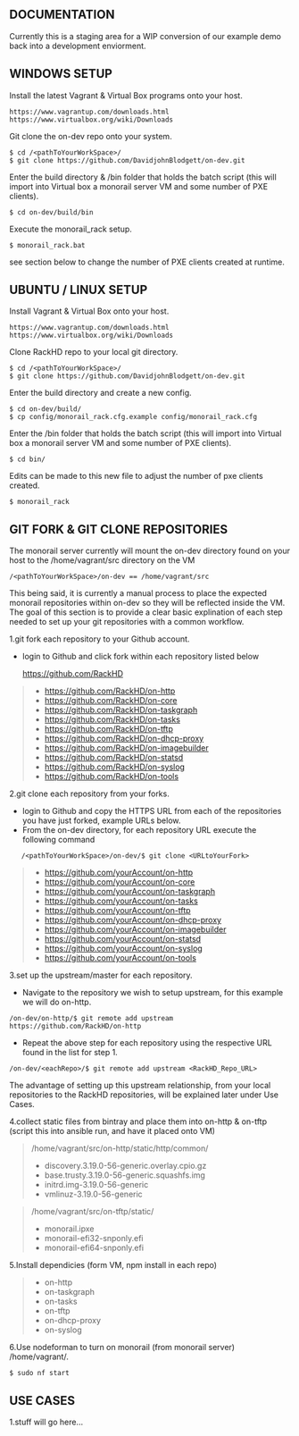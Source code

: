 ## DOCUMENTATION

Currently this is a staging area for a WIP conversion of our example demo back into a development enviorment.


## WINDOWS SETUP

Install the latest Vagrant & Virtual Box programs onto your host.

	https://www.vagrantup.com/downloads.html
    https://www.virtualbox.org/wiki/Downloads

Git clone the on-dev repo onto your system.

    $ cd /<pathToYourWorkSpace>/
    $ git clone https://github.com/DavidjohnBlodgett/on-dev.git

Enter the build directory & /bin folder that holds the batch script (this will import into Virtual box a monorail server VM and some number of PXE clients).

    $ cd on-dev/build/bin
	
Execute the monorail_rack setup.

    $ monorail_rack.bat

see section below to change the number of PXE clients created at runtime.


## UBUNTU / LINUX SETUP

Install Vagrant & Virtual Box onto your host.

	https://www.vagrantup.com/downloads.html
    https://www.virtualbox.org/wiki/Downloads

Clone RackHD repo to your local git directory.

    $ cd /<pathToYourWorkSpace>/
    $ git clone https://github.com/DavidjohnBlodgett/on-dev.git


Enter the build directory and create a new config.

    $ cd on-dev/build/
    $ cp config/monorail_rack.cfg.example config/monorail_rack.cfg

Enter the /bin folder that holds the batch script (this will import into Virtual box a monorail server VM and some number of PXE clients).

    $ cd bin/

Edits can be made to this new file to adjust the number of pxe clients created.

    $ monorail_rack



## GIT FORK & GIT CLONE REPOSITORIES

The monorail server currently will mount the on-dev directory found on your host to the /home/vagrant/src directory on the VM

    /<pathToYourWorkSpace>/on-dev == /home/vagrant/src
	
This being said, it is currently a manual process to place the expected monorail repositories within on-dev so they will be reflected inside the VM.
The goal of this section is to provide a clear basic explination of each step needed to set up your git repositories with a common workflow.

1.git fork each repository to your Github account.

 - login to Github and click fork within each repository listed below

    https://github.com/RackHD
> - https://github.com/RackHD/on-http
> - https://github.com/RackHD/on-core
> - https://github.com/RackHD/on-taskgraph
> - https://github.com/RackHD/on-tasks
> - https://github.com/RackHD/on-tftp
> - https://github.com/RackHD/on-dhcp-proxy
> - https://github.com/RackHD/on-imagebuilder
> - https://github.com/RackHD/on-statsd
> - https://github.com/RackHD/on-syslog
> - https://github.com/RackHD/on-tools


2.git clone each repository from your forks.

 - login to Github and copy the HTTPS URL from each of the repositories you have just forked, example URLs below.
 - From the on-dev directory, for each repository URL execute the following command
 ```
    /<pathToYourWorkSpace>/on-dev/$ git clone <URLtoYourFork> 
```
> - https://github.com/yourAccount/on-http
> - https://github.com/yourAccount/on-core
> - https://github.com/yourAccount/on-taskgraph
> - https://github.com/yourAccount/on-tasks
> - https://github.com/yourAccount/on-tftp
> - https://github.com/yourAccount/on-dhcp-proxy
> - https://github.com/yourAccount/on-imagebuilder
> - https://github.com/yourAccount/on-statsd
> - https://github.com/yourAccount/on-syslog
> - https://github.com/yourAccount/on-tools


3.set up the upstream/master for each repository.

 - Navigate to the repository we wish to setup upstream, for this example we will do on-http.
 ```
 /on-dev/on-http/$ git remote add upstream https://github.com/RackHD/on-http 
```
 - Repeat the above step for each repository using the respective URL found in the list for step 1.
 ```
 /on-dev/<eachRepo>/$ git remote add upstream <RackHD_Repo_URL>
``` 
The advantage of setting up this upstream relationship, from your local repositories to the RackHD repositories, will be explained later under Use Cases.

4.collect static files from bintray and place them into on-http & on-tftp (script this into ansible run, and have it placed onto VM)
> /home/vagrant/src/on-http/static/http/common/
> - discovery.3.19.0-56-generic.overlay.cpio.gz
> - base.trusty.3.19.0-56-generic.squashfs.img
> - initrd.img-3.19.0-56-generic
> - vmlinuz-3.19.0-56-generic

> /home/vagrant/src/on-tftp/static/
> - monorail.ipxe
> - monorail-efi32-snponly.efi
> - monorail-efi64-snponly.efi
   
5.Install dependicies (form VM, npm install in each repo)
> - on-http
> - on-taskgraph
> - on-tasks
> - on-tftp
> - on-dhcp-proxy
> - on-syslog

6.Use nodeforman to turn on monorail (from monorail server) /home/vagrant/.

    $ sudo nf start
	
## USE CASES
1.stuff will go here...